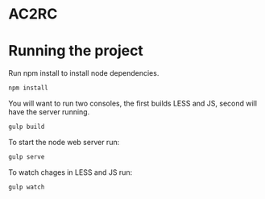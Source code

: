 # AC2RC 

# Running the project

Run npm install to install node dependencies.
```bash
npm install
```

You will want to run two consoles, the first builds LESS and JS, second will have the server running.

```bash
gulp build
```

To start the node web server run:

```bash
gulp serve
```

To watch chages in LESS and JS run:


```bash
gulp watch
```